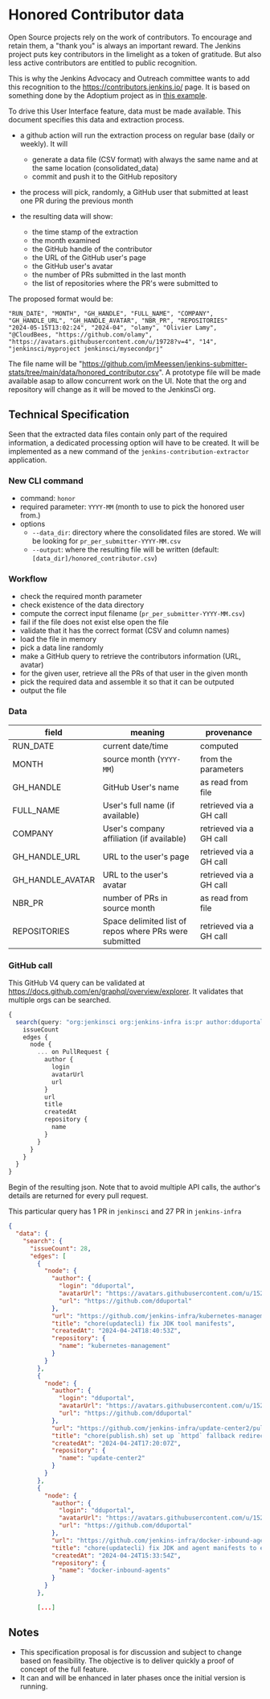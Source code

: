 # Honored Contributor data

Open Source projects rely on the work of contributors.
To encourage and retain them, a "thank you" is always an important reward.
The Jenkins project puts key contributors in the limelight as a token of gratitude.
But also less active contributors are entitled to public recognition.

This is why the Jenkins Advocacy and Outreach committee wants to add this recognition to the https://contributors.jenkins.io/ page.
It is based on something done by the Adoptium project as in [this example](https://adoptium.net/en-GB/blog/2021/12/eclipse-temurin-linux-installers-available/).

To drive this User Interface feature, data must be made available.
This document specifies this data and extraction process.

- a github action will run the extraction process on regular base (daily or weekly). It will
   - generate a data file (CSV format) with always the same name and at the same location (consolidated_data)
   - commit and push it to the GitHub repository

- the process will pick, randomly, a GitHub user that submitted at least one PR during the previous month

- the resulting data will show: 
   - the time stamp of the extraction
   - the month examined
   - the GitHub handle of the contributor
   - the URL of the GitHub user's page
   - the GitHub user's avatar   
   - the number of PRs submitted in the last month
   - the list of repositories where the PR's were submitted to

The proposed format would be:

```
"RUN_DATE", "MONTH", "GH_HANDLE", "FULL_NAME", "COMPANY", "GH_HANDLE_URL", "GH_HANDLE_AVATAR", "NBR_PR", "REPOSITORIES"
"2024-05-15T13:02:24", "2024-04", "olamy", "Olivier Lamy", "@CloudBees, "https://github.com/olamy", "https://avatars.githubusercontent.com/u/19728?v=4", "14", "jenkinsci/myproject jenkinsci/mysecondprj" 
```

The file name will be "https://github.com/jmMeessen/jenkins-submitter-stats/tree/main/data/honored_contributor.csv". A prototype file will be made available asap to allow concurrent work on the UI. Note that the org and repository will change as it will be moved to the JenkinsCi org.

## Technical Specification

Seen that the extracted data files contain only part of the required information, a dedicated processing option will have to be created. 
It will be implemented as a new command of the `jenkins-contribution-extractor` application.

### New CLI command

- command: `honor`
- required parameter: `YYYY-MM` (month to use to pick the honored user from.)
- options
   - `--data_dir`: directory where the consolidated files are stored. We will be looking for `pr_per_submitter-YYYY-MM.csv`
   - `--output`: where the resulting file will be written (default: `[data_dir]/honored_contributor.csv`)


### Workflow

- check the required month parameter
- check existence of the data directory
- compute the correct input filename (`pr_per_submitter-YYYY-MM.csv`)
- fail if the file does not exist else open the file
- validate that it has the correct format (CSV and column names)
- load the file in memory
- pick a data line randomly
- make a GitHub query to retrieve the contributors information (URL, avatar)
- for the given user, retrieve all the PRs of that user in the given month
- pick the required data and assemble it so that it can be outputed
- output the file

### Data

| field | meaning | provenance |
|-------|---------|------------|
| RUN_DATE | current date/time| computed |
| MONTH | source month (`YYYY-MM`) | from the parameters |
| GH_HANDLE | GitHub User's name | as read from file |
| FULL_NAME | User's full name (if available) | retrieved via a GH call |
| COMPANY | User's company affiliation (if available) | retrieved via a GH call |
| GH_HANDLE_URL | URL to the user's page | retrieved via a GH call |
| GH_HANDLE_AVATAR | URL to the user's avatar | retrieved via a GH call |
| NBR_PR | number of PRs in source month| as read from file |
| REPOSITORIES | Space delimited list of repos where PRs were submitted | retrieved via a GH call  |

### GitHub call

This GitHub V4 query can be validated at https://docs.github.com/en/graphql/overview/explorer. 
It validates that multiple orgs can be searched.

```Typescript
{
  search(query: "org:jenkinsci org:jenkins-infra is:pr author:dduportal created:2024-04-01..2024-04-30", type: ISSUE, first: 100) {
    issueCount
    edges {
      node {
        ... on PullRequest {
          author {
            login
            avatarUrl
            url
          }
          url
          title
          createdAt
          repository {
            name
          }
        }
      }
    }
  }
}
```

Begin of the resulting json. 
Note that to avoid multiple API calls, the author's details are returned for every pull request.

This particular query has 1 PR in `jenkinsci` and 27 PR in `jenkins-infra`

```json
{
  "data": {
    "search": {
      "issueCount": 28,
      "edges": [
        {
          "node": {
            "author": {
              "login": "dduportal",
              "avatarUrl": "https://avatars.githubusercontent.com/u/1522731?u=5153c23fbf9260c8c1d183fb5388b7308bd8faae&v=4",
              "url": "https://github.com/dduportal"
            },
            "url": "https://github.com/jenkins-infra/kubernetes-management/pull/5171",
            "title": "chore(updatecli) fix JDK tool manifests",
            "createdAt": "2024-04-24T18:40:53Z",
            "repository": {
              "name": "kubernetes-management"
            }
          }
        },
        {
          "node": {
            "author": {
              "login": "dduportal",
              "avatarUrl": "https://avatars.githubusercontent.com/u/1522731?u=5153c23fbf9260c8c1d183fb5388b7308bd8faae&v=4",
              "url": "https://github.com/dduportal"
            },
            "url": "https://github.com/jenkins-infra/update-center2/pull/776",
            "title": "chore(publish.sh) set up `httpd` fallback redirection to mirrors [new UC]",
            "createdAt": "2024-04-24T17:20:07Z",
            "repository": {
              "name": "update-center2"
            }
          }
        },
        {
          "node": {
            "author": {
              "login": "dduportal",
              "avatarUrl": "https://avatars.githubusercontent.com/u/1522731?u=5153c23fbf9260c8c1d183fb5388b7308bd8faae&v=4",
              "url": "https://github.com/dduportal"
            },
            "url": "https://github.com/jenkins-infra/docker-inbound-agents/pull/155",
            "title": "chore(updatecli) fix JDK and agent manifests to ensure new versions are tracked",
            "createdAt": "2024-04-24T15:33:54Z",
            "repository": {
              "name": "docker-inbound-agents"
            }
          }
        },

        [...]
```

## Notes
- This specification proposal is for discussion and subject to change based on feasibility. The objective is to deliver quickly a proof of concept of the full feature.
- It can and will be enhanced in later phases once the initial version is running.
